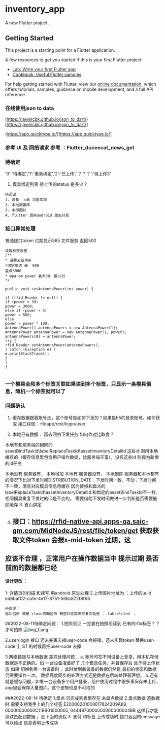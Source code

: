 # inventory_app

A new Flutter project.

## Getting Started

This project is a starting point for a Flutter application.

A few resources to get you started if this is your first Flutter project:

- [Lab: Write your first Flutter app](https://flutter.dev/docs/get-started/codelab)
- [Cookbook: Useful Flutter samples](https://flutter.dev/docs/cookbook)

For help getting started with Flutter, view our
[online documentation](https://flutter.dev/docs), which offers tutorials,
samples, guidance on mobile development, and a full API reference.

###  在线使用json to  data 
(https://javiercbk.github.io/json_to_dart/)[https://javiercbk.github.io/json_to_dart/]

(https://app.quicktype.io/)[https://app.quicktype.io/]

### 参考  UI  及 网络请求 参考  ：Flutter_duceecat_news_get

### 待确定
'0':'待绑定','1':'重新绑定','2':'已上传','？？？':'待上传3'
1. 模具绑定列表    待上传的status 是多少？

```text
待调试
1. 设备  sdk 功能实现
2. 本地数据库
3. 水印图片
4. flutter 调用android 原生开发
```



### 接口异常处理
普通接口token 过期显示585
文件服务  返回500


```
读取标签设置
/**
* 设置天线功率
*绑定那边 是  500
盘点3000
* @param power 最大30，最小15
*/

public void setAntennaPower(int power) {

if (rfid_Reader != null) {
if (power > 30)
power = 3000;
else if (power < 5)
power = 500;
else
power = power * 100;
AntennaPower[] antennaPowers = new AntennaPower[1];
AntennaPower antennaPower = new AntennaPower(1, power);
antennaPowers[0] = antennaPower;
try {
rfid_Reader.setAntennaPower(antennaPowers);
} catch (Exception e) {
e.printStackTrace();
}
}
}


```




### 一个模具会和多个标签关联如果读到多个标签，只显示一条模具信息，随机一个标签就可以了


### 问题确认
1. 缓存数据跟着账号走，这个账号是如何下发的？如果是h5的登录账号，如何获取
接口获取：rfidapp/rest/login/user
   
2. 本地已有数据  、再去网络下发任务 如何作对比取舍？

本地有和服务端的相同的 assetBindTaskId\labelReplaceTaskId\assetInventoryDetailId 
这些id 则用本地缓存的（缓存信息里包含用户操作数据，比服务端丰富），没有这些id 则视为新增的id任务

本地没有 服务器有，  本地增加
本地有   服务器没有， 本地删除
服务器和本地都有的情况下比对下发时间DISTRIBUTION_DATE：下发时间一致，不动；下发时间不一致，清空对应模具信息再缓存
因为替换和盘点的labelReplaceTaskId\assetInventoryDetailId  和绑定的assetBindTaskId不一样，相同模具重复下发时的ID是不变的，
需要借助下发时间做进一步判断是否需要删除缓存
3. 首页绑定




4. ## 接口：https://rfid-native-api.apps-qa.saic-gm.com/MidNodeJS/rest/file/token/get   获取获取文件token 会报x-mid-token 过期，这
## 应该不合理 ，正常用户在操作数据当中 提示过期  是否前面的数据都已经



#### 设计更改 ：
1· 详情页的扫描 和读写 用android 原生处理
2.上传图片地址为   ：上传的uuid  ed6baf02-ca1e-4e17-8751-566c872f8f66 


```text
待处理：
返回监听 或是 close页面监听 有些状态需要恢复初始值 ： tabselcted  、

```

##2022-08-11待确定问题：
1.拍照验证  一定要在拍照前读到 已有的rfid标签？？才可拍照
![img_1.png](img_1.png)

2.user/login 接口 还未完善去掉user-code 会报错，还未实现token 替换user-code
上 ST 的时候再把user-code 去掉


3.网络数据与本地数据 差异处理问题：
a. 账号可在不同设备上登录，用本机存储数据是不正确的。如 一台设备准备好了 几个模具任务，并且保存后 处于待上传状态
如果 切换到另一台设备时 ，此时给到新设备的数据仍然是 最初的状态和数据 仍需要操作一次。 数据高度同步的处理方式还是数据在后端处理最理想。
b.还有就是缓存问题，如果一台设备多个用户登录，用户使用过程中很多事保存未上传，app里会保存大量图片。这个逻辑也是不可取的




###2022-08-14 待确定
1.盘点 已完成列表里存在 未盘点数据 
2.盘点数据  造数据时 需要支持我手上的几个标签  E20000201008017824209A89, 00000000000C11BB01000005, 0444970000000000000004BB
这样我才能测试匹配到数据  ，走下面的流程
3. 支付 和标签 上传成功时 接口返回的message 可以给出 信息表明上传成功 





